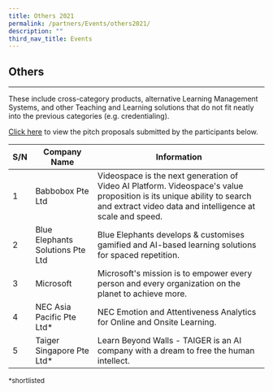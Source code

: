 ```yaml
---
title: Others 2021
permalink: /partners/Events/others2021/
description: ""
third_nav_title: Events
---
```

Others
------

---

 These include cross-category products, alternative Learning Management Systems, and other Teaching and Learning solutions that do not fit neatly into the previous categories (e.g. credentialing).

[Click here](https://go.gov.sg/slspd2021-o) to view the pitch proposals submitted by the participants below.

   
|S/N|Company Name|Information|
|--- |--- |--- |
|1|Babbobox Pte Ltd|Videospace is the next generation of Video AI Platform. Videospace's value proposition is its unique ability to search and extract video data and intelligence at scale and speed.|
|2|Blue Elephants Solutions Pte Ltd|Blue Elephants develops & customises gamified and AI-based learning solutions for spaced repetition.|
|3|Microsoft|Microsoft's mission is to empower every person and every organization on the planet to achieve more.|
|4|NEC Asia Pacific Pte Ltd*|NEC Emotion and Attentiveness Analytics for Online and Onsite Learning.|
|5|Taiger Singapore Pte Ltd*|Learn Beyond Walls - TAIGER is an AI company with a dream to free the human intellect.|


<font size=2>*shortlisted</font>